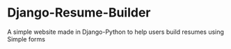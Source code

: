 # Django-Resume-Builder
A simple website made in Django-Python to help users build resumes using Simple forms
